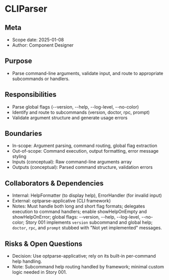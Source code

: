 # CLIParser

## Meta
- Scope date: 2025-01-08
- Author: Component Designer

## Purpose
- Parse command-line arguments, validate input, and route to appropriate subcommands or handlers.

## Responsibilities
- Parse global flags (--version, --help, --log-level, --no-color)
- Identify and route to subcommands (version, doctor, rpc, prompt)
- Validate argument structure and generate usage errors

## Boundaries
- In-scope: Argument parsing, command routing, global flag extraction
- Out-of-scope: Command execution, output formatting, error message styling
- Inputs (conceptual): Raw command-line arguments array
- Outputs (conceptual): Parsed command structure, validation errors

## Collaborators & Dependencies
- Internal: HelpFormatter (to display help), ErrorHandler (for invalid input)
- External: optparse-applicative (CLI framework)
- Notes: Must handle both long and short flag formats; delegates execution to command handlers; enable showHelpOnEmpty and showHelpOnError; global flags: --version, --help, --log-level, --no-color; Story 001 implements `version` subcommand and global help; `doctor`, `rpc`, and `prompt` stubbed with "Not yet implemented" messages.

## Risks & Open Questions
- Decision: Use optparse-applicative; rely on its built-in per-command help handling.
- Note: Subcommand help routing handled by framework; minimal custom logic needed in Story 001.
